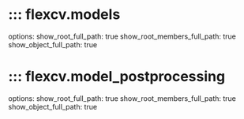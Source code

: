 # ::: flexcv.models

options:
    show_root_full_path: true
    show_root_members_full_path: true
    show_object_full_path: true

# ::: flexcv.model_postprocessing

options:
    show_root_full_path: true
    show_root_members_full_path: true
    show_object_full_path: true

